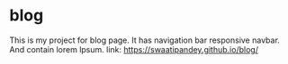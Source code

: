 # blog
This is my project for blog page.
It has navigation bar responsive navbar.
And contain lorem lpsum.
link: https://swaatipandey.github.io/blog/
